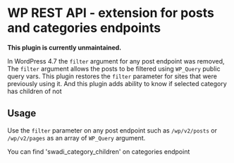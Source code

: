 # WP REST API - extension for posts and categories endpoints

**This plugin is currently unmaintained.**

In WordPress 4.7 the `filter` argument for any post endpoint was removed, The `filter` argument allows the posts to be
filtered using `WP_Query` public query vars. This plugin restores the `filter` parameter for sites that were
previously using it.
And this plugin adds ability to know if selected category has children of not

## Usage

Use the `filter` parameter on any post endpoint such as `/wp/v2/posts` or `/wp/v2/pages` as an array of `WP_Query`
argument.

You can find 'swadi_category_children' on categories endpoint
